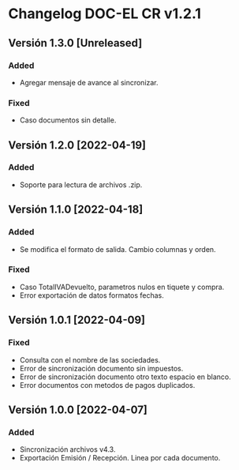 # Changelog DOC-EL CR v1.2.1

## Versión 1.3.0 [Unreleased]
### Added
- Agregar mensaje de avance al sincronizar.
### Fixed
- Caso documentos sin detalle.

## Versión 1.2.0 [2022-04-19]
### Added 
- Soporte para lectura de archivos .zip.

## Versión 1.1.0 [2022-04-18]
### Added
- Se modifica el formato de salida. Cambio columnas y orden.
### Fixed
- Caso TotalIVADevuelto, parametros nulos en tiquete y compra.
- Error exportación de datos formatos fechas.

## Versión 1.0.1 [2022-04-09]
### Fixed 
- Consulta con el nombre de las sociedades.
- Error de sincronización documento sin impuestos.
- Error de sincronización documento otro texto espacio en blanco.
- Error documentos con metodos de pagos duplicados.

## Versión 1.0.0 [2022-04-07]
### Added
- Sincronización archivos v4.3.
- Exportación Emisión / Recepción. Linea por cada documento.